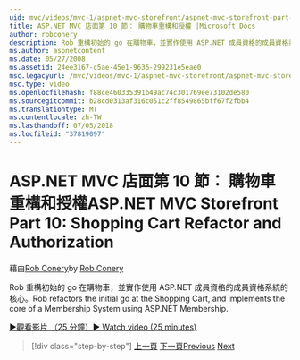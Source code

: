 ```yaml
---
uid: mvc/videos/mvc-1/aspnet-mvc-storefront/aspnet-mvc-storefront-part-10-shopping-cart-refactor-and-authorization
title: ASP.NET MVC 店面第 10 節： 購物車重構和授權 |Microsoft Docs
author: robconery
description: Rob 重構初始的 go 在購物車，並實作使用 ASP.NET 成員資格的成員資格系統的核心。
ms.author: aspnetcontent
ms.date: 05/27/2008
ms.assetid: 24ee3167-c5ae-45e1-9636-299231e5eae0
msc.legacyurl: /mvc/videos/mvc-1/aspnet-mvc-storefront/aspnet-mvc-storefront-part-10-shopping-cart-refactor-and-authorization
msc.type: video
ms.openlocfilehash: f88ce460335391b49ac74c301769ee73102de580
ms.sourcegitcommit: b28cd0313af316c051c2ff8549865bff67f2fbb4
ms.translationtype: MT
ms.contentlocale: zh-TW
ms.lasthandoff: 07/05/2018
ms.locfileid: "37819097"
---
```

<a name="aspnet-mvc-storefront-part-10-shopping-cart-refactor-and-authorization"></a><span data-ttu-id="9cdb9-103">ASP.NET MVC 店面第 10 節： 購物車重構和授權</span><span class="sxs-lookup"><span data-stu-id="9cdb9-103">ASP.NET MVC Storefront Part 10: Shopping Cart Refactor and Authorization</span></span>
====================
<span data-ttu-id="9cdb9-104">藉由[Rob Conery](https://github.com/robconery)</span><span class="sxs-lookup"><span data-stu-id="9cdb9-104">by [Rob Conery](https://github.com/robconery)</span></span>

<span data-ttu-id="9cdb9-105">Rob 重構初始的 go 在購物車，並實作使用 ASP.NET 成員資格的成員資格系統的核心。</span><span class="sxs-lookup"><span data-stu-id="9cdb9-105">Rob refactors the initial go at the Shopping Cart, and implements the core of a Membership System using ASP.NET Membership.</span></span>

[<span data-ttu-id="9cdb9-106">&#9654;觀看影片 （25 分鐘）</span><span class="sxs-lookup"><span data-stu-id="9cdb9-106">&#9654; Watch video (25 minutes)</span></span>](https://channel9.msdn.com/Blogs/ASP-NET-Site-Videos/aspnet-mvc-storefront-part-10-shopping-cart-refactor-and-authorization)

> [!div class="step-by-step"]
> <span data-ttu-id="9cdb9-107">[上一頁](aspnet-mvc-storefront-part-9-the-shopping-cart.md)
> [下一頁](aspnet-mvc-storefront-part-11-hooking-up-the-shopping-cart-and-using-components.md)</span><span class="sxs-lookup"><span data-stu-id="9cdb9-107">[Previous](aspnet-mvc-storefront-part-9-the-shopping-cart.md)
[Next](aspnet-mvc-storefront-part-11-hooking-up-the-shopping-cart-and-using-components.md)</span></span>

